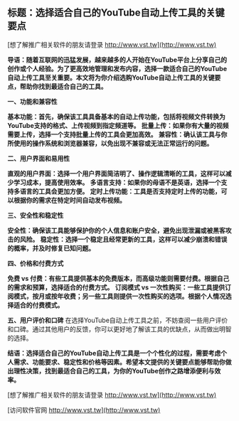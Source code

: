 ## **标题：选择适合自己的YouTube自动上传工具的关键要点**

[想了解推广相关软件的朋友请登录 http://www.vst.tw](http://www.vst.tw)

**导语：随着互联网的迅猛发展，越来越多的人开始在YouTube平台上分享自己的创作或个人经验。为了更高效地管理和发布内容，选择一款适合自己的YouTube自动上传工具至关重要。本文将为你介绍选购YouTube自动上传工具的关键要点，帮助你找到最适合自己的工具。**

**一、功能和兼容性**

**基本功能：首先，确保该工具具备基本的自动上传功能，包括将视频文件转换为YouTube支持的格式、上传视频到指定频道等。**
**批量上传：如果你有大量的视频需要上传，选择一个支持批量上传的工具会更加高效。**
**兼容性：确认该工具与你所使用的操作系统和浏览器兼容，以免出现不兼容或无法正常运行的问题。**

**二、用户界面和易用性**

**直观的用户界面：选择一个用户界面简洁明了、操作逻辑清晰的工具，这样可以减少学习成本，提高使用效率。**
**多语言支持：如果你的母语不是英语，选择一个支持多语言的工具会更加方便。**
**定时上传功能：工具是否支持定时上传的功能，可以根据你的需求在特定时间自动发布视频。**

**三、安全性和稳定性**

**安全性：确保该工具能够保护你的个人信息和账户安全，避免出现泄漏或被黑客攻击的风险。**
**稳定性：选择一个稳定且经常更新的工具，这样可以减少崩溃和错误的概率，并及时修复已知问题。**

**四、价格和付费方式**

**免费 vs 付费：有些工具提供基本的免费版本，而高级功能则需要付费。根据自己的需求和预算，选择适合的付费方式。**
**订阅模式 vs 一次性购买：一些工具提供订阅模式，按月或按年收费；另一些工具则提供一次性购买的选项。根据个人情况选择适合的付费模式。**

**五、用户评价和口碑**
在选择YouTube自动上传工具之前，不妨查阅一些用户评价和口碑。通过其他用户的反馈，你可以更好地了解该工具的优缺点，从而做出明智的选择。

**结语：选择适合自己的YouTube自动上传工具是一个个性化的过程，需要考虑个人需求、功能要求、稳定性和价格等因素。希望本文提供的关键要点能够帮助你做出理性决策，找到最适合自己的工具，为你的YouTube创作之路增添便利与效率。**

[想了解推广相关软件的朋友请登录 http://www.vst.tw](http://www.vst.tw)


[访问软件官网 http://www.vst.tw](http://www.vst.tw)
